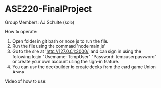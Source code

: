 # ASE220-FinalProject
Group Members: AJ Schulte (solo)

How to operate:
1. Open folder in git bash or node js to run the file.
2. Run the file using the command 'node main.js'
3. Go to the site at 'http://127.0.0.1:3000/' and can sign in using the following login "Username: TempUser" "Password: tempuserpassword" or create your own account using the sign-in feature. 
4. You can use the deckbuilder to create decks from the card game Union Arena

Video of how to use: 